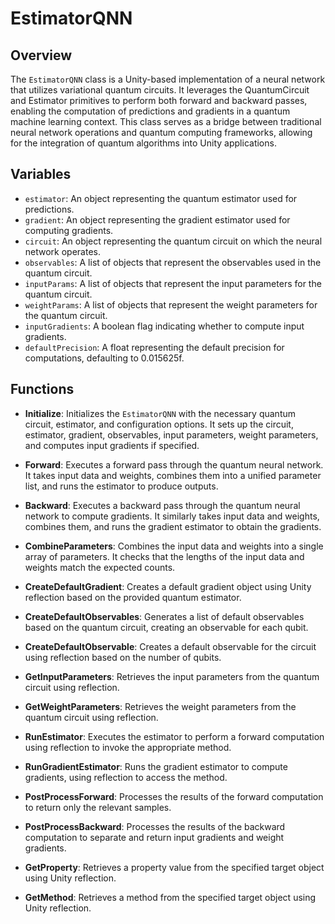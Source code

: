 # EstimatorQNN

## Overview
The `EstimatorQNN` class is a Unity-based implementation of a neural network that utilizes variational quantum circuits. It leverages the QuantumCircuit and Estimator primitives to perform both forward and backward passes, enabling the computation of predictions and gradients in a quantum machine learning context. This class serves as a bridge between traditional neural network operations and quantum computing frameworks, allowing for the integration of quantum algorithms into Unity applications.

## Variables
- `estimator`: An object representing the quantum estimator used for predictions.
- `gradient`: An object representing the gradient estimator used for computing gradients.
- `circuit`: An object representing the quantum circuit on which the neural network operates.
- `observables`: A list of objects that represent the observables used in the quantum circuit.
- `inputParams`: A list of objects that represent the input parameters for the quantum circuit.
- `weightParams`: A list of objects that represent the weight parameters for the quantum circuit.
- `inputGradients`: A boolean flag indicating whether to compute input gradients.
- `defaultPrecision`: A float representing the default precision for computations, defaulting to 0.015625f.

## Functions
- **Initialize**: 
  Initializes the `EstimatorQNN` with the necessary quantum circuit, estimator, and configuration options. It sets up the circuit, estimator, gradient, observables, input parameters, weight parameters, and computes input gradients if specified.

- **Forward**: 
  Executes a forward pass through the quantum neural network. It takes input data and weights, combines them into a unified parameter list, and runs the estimator to produce outputs.

- **Backward**: 
  Executes a backward pass through the quantum neural network to compute gradients. It similarly takes input data and weights, combines them, and runs the gradient estimator to obtain the gradients.

- **CombineParameters**: 
  Combines the input data and weights into a single array of parameters. It checks that the lengths of the input data and weights match the expected counts.

- **CreateDefaultGradient**: 
  Creates a default gradient object using Unity reflection based on the provided quantum estimator.

- **CreateDefaultObservables**: 
  Generates a list of default observables based on the quantum circuit, creating an observable for each qubit.

- **CreateDefaultObservable**: 
  Creates a default observable for the circuit using reflection based on the number of qubits.

- **GetInputParameters**: 
  Retrieves the input parameters from the quantum circuit using reflection.

- **GetWeightParameters**: 
  Retrieves the weight parameters from the quantum circuit using reflection.

- **RunEstimator**: 
  Executes the estimator to perform a forward computation using reflection to invoke the appropriate method.

- **RunGradientEstimator**: 
  Runs the gradient estimator to compute gradients, using reflection to access the method.

- **PostProcessForward**: 
  Processes the results of the forward computation to return only the relevant samples.

- **PostProcessBackward**: 
  Processes the results of the backward computation to separate and return input gradients and weight gradients.

- **GetProperty**: 
  Retrieves a property value from the specified target object using Unity reflection.

- **GetMethod**: 
  Retrieves a method from the specified target object using Unity reflection.